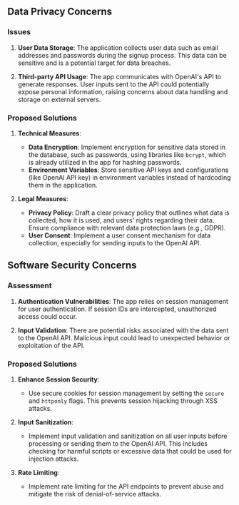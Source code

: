 ## Data Privacy Concerns

### Issues

1. **User Data Storage**: The application collects user data such as email addresses and passwords during the signup process. This data can be sensitive and is a potential target for data breaches.
   
2. **Third-party API Usage**: The app communicates with OpenAI's API to generate responses. User inputs sent to the API could potentially expose personal information, raising concerns about data handling and storage on external servers.

### Proposed Solutions

1. **Technical Measures**:
   - **Data Encryption**: Implement encryption for sensitive data stored in the database, such as passwords, using libraries like `bcrypt`, which is already utilized in the app for hashing passwords.
   - **Environment Variables**: Store sensitive API keys and configurations (like OpenAI API key) in environment variables instead of hardcoding them in the application.

2. **Legal Measures**:
   - **Privacy Policy**: Draft a clear privacy policy that outlines what data is collected, how it is used, and users' rights regarding their data. Ensure compliance with relevant data protection laws (e.g., GDPR).
   - **User Consent**: Implement a user consent mechanism for data collection, especially for sending inputs to the OpenAI API.

## Software Security Concerns

### Assessment

1. **Authentication Vulnerabilities**: The app relies on session management for user authentication. If session IDs are intercepted, unauthorized access could occur.

2. **Input Validation**: There are potential risks associated with the data sent to the OpenAI API. Malicious input could lead to unexpected behavior or exploitation of the API.

### Proposed Solutions

1. **Enhance Session Security**:
   - Use secure cookies for session management by setting the `secure` and `httponly` flags. This prevents session hijacking through XSS attacks.

2. **Input Sanitization**:
   - Implement input validation and sanitization on all user inputs before processing or sending them to the OpenAI API. This includes checking for harmful scripts or excessive data that could be used for injection attacks.

3. **Rate Limiting**: 
   - Implement rate limiting for the API endpoints to prevent abuse and mitigate the risk of denial-of-service attacks.